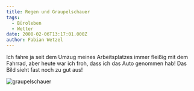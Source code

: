 ```yaml
---
title: Regen und Graupelschauer
tags:
  - Büroleben
  - Wetter
date: 2008-02-06T13:17:01.000Z
author: Fabian Wetzel
---
```


Ich fahre ja seit dem Umzug meines Arbeitsplatzes immer flei&#223;ig mit dem Fahrrad, aber heute war ich froh, dass ich das Auto genommen hab! Das Bild sieht fast noch zu gut aus!

![graupelschauer](graupelschauer.jpg)


